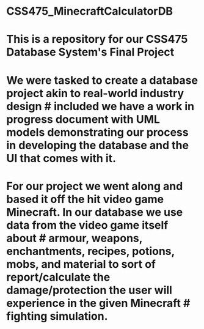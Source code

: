# CSS475_MinecraftCalculatorDB

# This is a repository for our CSS475 Database System's Final Project

# We were tasked to create a database project akin to real-world industry design                                                                                                # included we have a work in progress document with UML models demonstrating our process in developing the database and the UI that comes with it.

# For our project we went along and based it off the hit video game Minecraft. In our database we use data from the video game itself about                                    # armour, weapons, enchantments, recipes, potions, mobs, and material to sort of report/calculate the damage/protection the user will experience in the given Minecraft        # fighting simulation. 

